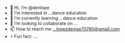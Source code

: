 - 👋 Hi, I’m @denlope
- 👀 I’m interested in ...dance education
- 🌱 I’m currently learning ...dance education
- 💞️ I’m looking to collaborate on ...
- 📫 How to reach me ...lopezdenise70780@gmail.com
- ⚡ Fun fact: ...

<!---
denlope/denlope is a ✨ special ✨ repository because its `README.md` (this file) appears on your GitHub profile.
You can click the Preview link to take a look at your changes.
--->

